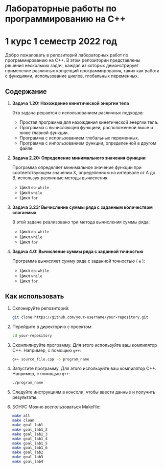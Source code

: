 # Лабораторные работы по программированию на C++
# 1 курс 1 семестр 2022 год

Добро пожаловать в репозиторий лабораторных работ по программированию на C++. В этом репозитории представлены решения нескольких задач, каждая из которых демонстрирует применение различных концепций программирования, таких как работа с функциями, использование циклов, глобальных переменных. 

## Содержание

1. **Задача 1.20: Нахождение кинетической энергии тела**

    Эта задача решается с использованием различных подходов:
    - Простая программа для нахождения кинетической энергии тела.
    - Программа с вычисляющей функцией, расположенной выше и ниже главной функции.
    - Программа с использованием глобальных переменных.
    - Программа с инпользованием функции, определенной в другом файле

2. **Задача 2.20: Определение минимального значения функции**

    Программа определяет минимальное значение функции при соответствующем значении X, определенном на интервале от A до B, используя различные методы вычисления:
    - Цикл `do-while`
    - Цикл `while`
    - Цикл `for`

3. **Задача 3.23: Вычисление суммы ряда с заданным количеством слагаемых**

    В этой задаче реализовано три метода вычисления суммы ряда:
    - Цикл `do-while`
    - Цикл `while`
    - Цикл `for`

4. **Задача 4.0: Вычисление суммы ряда с заданной точностью**

    Программа вычисляет сумму ряда с заданной точностью \( `e` \):
    - Цикл `do-while`
    - Цикл `while`
    - Цикл `for`

## Как использовать

1. Склонируйте репозиторий:
    ```bash
    git clone https://github.com/your-username/your-repository.git
    ```

2. Перейдите в директорию с проектом:
    ```bash
    cd your-repository
    ```

3. Скомпилируйте программу. Для этого используйте ваш компилятор C++. Например, с помощью `g++`:
    ```bash
    g++ source_file.cpp -o program_name
    ```

4. Запустите программу. Для этого используйте ваш компилятор C++. Например, с помощью `g++`:
    ```bash
    ./program_name
    ```

5. Следуйте инструкциям в консоли, чтобы ввести данные и получить результаты.

6. БОНУС Mожно воспользоваться Makefile:
    ```bash
    make all
    make clean
    make goal_lab1 
    make goal_lab1_2 
    make goal_lab1_3 
    make goal_lab1_4 
    make goal_lab1_5 
    make goal_lab1_6 
    make goal_lab2 
    make goal_lab3 
    make goal_lab4
    ```
